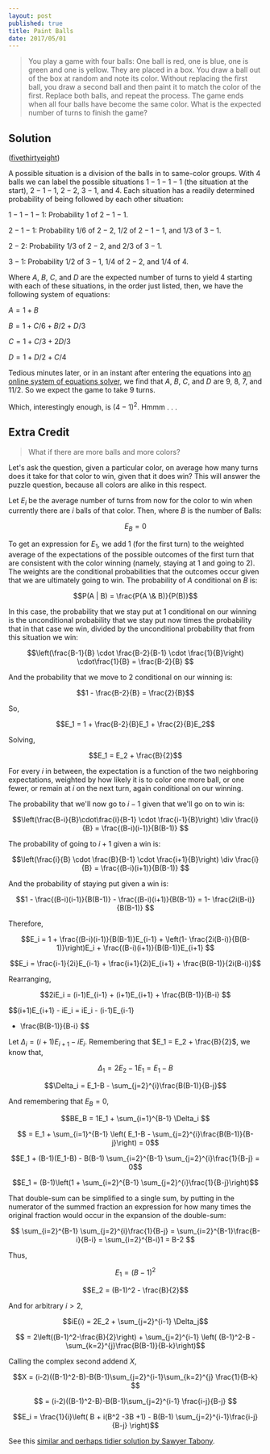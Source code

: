 ```yaml
---
layout: post
published: true
title: Paint Balls
date: 2017/05/01
---
```


>You play a game with four balls: One ball is red, one is blue, one is green and one is yellow. They are placed in a box. You draw a ball out of the box at random and note its color. Without replacing the first ball, you draw a second ball and then paint it to match the color of the first. Replace both balls, and repeat the process. The game ends when all four balls have become the same color. What is the expected number of turns to finish the game?

## Solution

<!--more-->

([fivethirtyeight](https://fivethirtyeight.com/features/can-you-solve-these-colorful-puzzles/))

A possible situation is a division of the balls in to same-color groups. With $4$ balls we can label the possible situations $1-1-1-1$ (the situation at the start), $2-1-1$, $2-2$, $3-1$, and $4$. Each situation has a readily determined probability of being followed by each other situation:

$1-1-1-1$: Probability $1$ of $2-1-1$.

$2-1-1$: Probability $1/6$ of $2-2$, $1/2$ of $2-1-1$, and $1/3$ of $3-1$.

$2-2$: Probability $1/3$ of $2-2$, and $2/3$ of $3-1$.

$3-1$: Probability $1/2$ of $3-1$, $1/4$ of $2-2$, and $1/4$ of $4$.

Where $A$, $B$, $C$, and $D$ are the expected number of turns to yield $4$ starting with each of these situations, in the order just listed, then, we have the following system of equations:

$A = 1 + B$

$B = 1 + C/6 + B/2 + D/3$

$C = 1 + C/3 + 2D/3$

$D = 1 + D/2 + C/4$

Tedious minutes later, or in an instant after entering the equations into [an online system of equations solver](https://www.symbolab.com/solver/system-of-equations-calculator), we find that $A$, $B$, $C$, and $D$ are $9$, $8$, $7$, and $11/2$. So we expect the game to take $9$ turns.  

Which, interestingly enough, is $(4-1)^2$. Hmmm . . .

## Extra Credit

>What if there are more balls and more colors?

Let's ask the question, given a particular color, on average how many turns does it take for that color to win, given that it does win? This will answer the puzzle question, because all colors are alike in this respect.

Let $E_i$ be the average number of turns from now for the color to win when currently there are $i$ balls of that color.  Then, where $B$ is the number of Balls:

$$E_B = 0 $$

To get an expression for $E_1$, we add $1$ (for the first turn) to the weighted average of the expectations of the possible outcomes of the first turn that are consistent with the color winning (namely, staying at $1$ and going to $2$). The weights are the conditional probabilities that the outcomes occur given that we are ultimately going to win. The probability of $A$ conditional on $B$ is:

$$P(A | B) = \frac{P(A \& B)}{P(B)}$$

In this case, the probability that we stay put at $1$ conditional on our winning is the unconditional probability that we stay put now times the probability that in that case we win, divided by the unconditional probability that from this situation we win:

$$\left(\frac{B-1}{B} \cdot \frac{B-2}{B-1} \cdot \frac{1}{B}\right) \cdot\frac{1}{B}
= \frac{B-2}{B}
$$

And the probability that we move to $2$ conditional on our winning is:

$$1 - \frac{B-2}{B} = \frac{2}{B}$$

So,

$$E_1 = 1 + \frac{B-2}{B}E_1 + \frac{2}{B}E_2$$

Solving,

$$E_1 = E_2 + \frac{B}{2}$$

For every $i$ in between, the expectation is a function of the two neighboring expectations, weighted by how likely it is to color one more ball, or one fewer, or remain at $i$ on the next turn, again conditional on our winning.

The probability that we'll now go to $i-1$ given that we'll go on to win is:

$$\left(\frac{B-i}{B}\cdot\frac{i}{B-1} \cdot \frac{i-1}{B}\right) \div \frac{i}{B}
= \frac{(B-i)(i-1)}{B(B-1)}
$$

The probability of going to $i+1$ given a win is:

$$\left(\frac{i}{B} \cdot \frac{B}{B-1} \cdot \frac{i+1}{B}\right) \div \frac{i}{B}
= \frac{(B-i)(i+1)}{B(B-1)}
$$

And the probability of staying put given a win is:

$$1 - \frac{(B-i)(i-1)}{B(B-1)} - \frac{(B-i)(i+1)}{B(B-1)}
= 1- \frac{2i(B-i)}{B(B-1)}
$$

Therefore,

$$E_i = 1 + \frac{(B-i)(i-1)}{B(B-1)}E_{i-1} + \left(1- \frac{2i(B-i)}{B(B-1)}\right)E_i + \frac{(B-i)(i+1)}{B(B-1)}E_{i+1}
$$

$$E_i = \frac{i-1}{2i}E_{i-1} + \frac{i+1}{2i}E_{i+1} + \frac{B(B-1)}{2i(B-i)}$$

Rearranging,

$$2iE_i = (i-1)E_{i-1} + (i+1)E_{i+1} +
\frac{B(B-1)}{B-i}
$$

$$(i+1)E_{i+1} - iE_i = iE_i - (i-1)E_{i-1} 
- \frac{B(B-1)}{B-i}
$$

Let $\Delta_i = (i+1)E_{i+1} - iE_i$. Remembering that $E_1 = E_2 + \frac{B}{2}$, we know that,

$$\Delta_1 = 2E_2 - 1E_1 = E_1-B $$

$$\Delta_i = E_1-B - \sum_{j=2}^{i}\frac{B(B-1)}{B-j}$$

And remembering that $E_B = 0$,

$$BE_B = 1E_1 + \sum_{i=1}^{B-1} \Delta_i $$

$$ = E_1 + \sum_{i=1}^{B-1} \left( E_1-B - \sum_{j=2}^{i}\frac{B(B-1)}{B-j}\right) = 0$$

$$E_1 + (B-1)(E_1-B) - B(B-1) \sum_{i=2}^{B-1} \sum_{j=2}^{i}\frac{1}{B-j} = 0$$

$$E_1 = (B-1)\left(1 + \sum_{i=2}^{B-1} \sum_{j=2}^{i}\frac{1}{B-j}\right)$$

That double-sum can be simplified to a single sum, by putting in the numerator of the summed fraction an expression for how many times the original fraction would occur in the expansion of the double-sum:

$$ \sum_{i=2}^{B-1} \sum_{j=2}^{i}\frac{1}{B-j}
= \sum_{i=2}^{B-1}\frac{B-i}{B-i} = \sum_{i=2}^{B-i}1 = B-2 $$

Thus,

$$E_1 = (B-1)^2$$

$$E_2 = (B-1)^2 - \frac{B}{2}$$

And for arbitrary $i > 2$,

$$iE(i) = 2E_2 + \sum_{j=2}^{i-1} \Delta_j$$

$$ = 
2\left((B-1)^2-\frac{B}{2}\right) + \sum_{j=2}^{i-1} \left(
 (B-1)^2-B - \sum_{k=2}^{j}\frac{B(B-1)}{B-k}\right)$$
 
Calling the complex second addend $X$,

$$X = (i-2)((B-1)^2-B)-B(B-1)\sum_{j=2}^{i-1}\sum_{k=2}^{j}
\frac{1}{B-k}
$$

$$ = (i-2)((B-1)^2-B)-B(B-1)\sum_{j=2}^{i-1}
\frac{i-j}{B-j}
$$

$$E_i = \frac{1}{i}\left(
B + i(B^2 -3B +1) - B(B-1) \sum_{j=2}^{i-1}\frac{i-j}{B-j}
\right)$$

See this [similar and perhaps tidier solution by Sawyer Tabony](https://twitter.com/SawyerTabony/status/858720259364311040).

<br>
 
